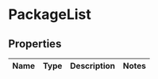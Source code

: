 
# PackageList

## Properties
Name | Type | Description | Notes
------------ | ------------- | ------------- | -------------



